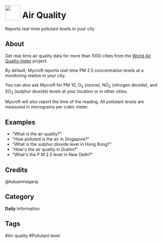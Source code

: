 # <img src="https://raw.githack.com/FortAwesome/Font-Awesome/master/svgs/solid/smog.svg" card_color="#6C7A89" width="50" height="50" style="vertical-align:bottom"/> Air Quality
Reports real-time pollutant levels in your city

## About
Get real-time air quality data for more than 1000 cities from the [World Air Quality Index](https://aqicn.org/) project. 

By default, Mycroft reports *real-time* PM 2.5 concentration levels at a monitoring station in your city.

You can also ask Mycroft for PM 10, O<sub>3</sub> (ozone), NO<sub>2</sub> (nitrogen dioxide), and SO<sub>2</sub> (sulphur dioxide) levels at your location or in other cities.

Mycroft will also report the time of the reading. All pollutant levels are measured in micrograms per cubic meter.

## Examples
* "What is the air quality?"
* "How polluted is the air in Singapore?"
* "What is the sulphur dioxide level in Hong Kong?"
* "How's the air quality in Dublin?"
* "What's the P M 2.5 level in New Delhi?"

## Credits
@kalyaninagaraj

## Category
**Daily**
Information

## Tags
#Air quality
#Pollutant level
